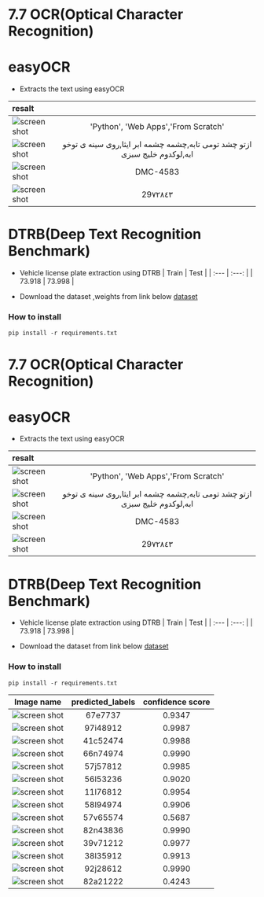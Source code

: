# 7.7 OCR(Optical Character Recognition)
# easyOCR
- Extracts the text using easyOCR

| resalt |  	     | 
| :---   |   :---:   | 
| ![screen shot](https://github.com/MohamadNematizadeh/Deep-Learning/blob/main/7.7.OCR/EasyOcr/input/easyOCR.jpg?raw=true)    | 'Python', 'Web Apps','From Scratch'|
| ![screen shot](https://github.com/MohamadNematizadeh/Deep-Learning/blob/main/7.7.OCR/EasyOcr/input/2.webp?raw=true)    | ازتو چشد تومی تابه,چشمه چشمه ابر ایثا,روى سينه ى توخو ابه,لوكدوم خليج سبزى|
| ![screen shot](https://github.com/MohamadNematizadeh/Deep-Learning/blob/main/7.7.OCR/EasyOcr/input/3.jpg?raw=true)    | DMC-4583|
| ![screen shot](https://github.com/MohamadNematizadeh/Deep-Learning/blob/main/7.7.OCR/EasyOcr/input/Iranian_plate.jpg?raw=true)    | 29٧٢٨٤٣|

# DTRB(Deep Text Recognition Benchmark)
- Vehicle license plate extraction using DTRB
    | Train | Test  | 
    | :---   |   :---:   | 
    | 73.918 | 73.998   | 

- Download the  dataset ,weights  from link below
 [dataset](https://drive.google.com/drive/folders/1hTuK4nj27cyAGaRL3ZqOqbO8gU_9IJCK)
### How to install
```
pip install -r requirements.txt
```

# 7.7 OCR(Optical Character Recognition)
# easyOCR
- Extracts the text using easyOCR

| resalt |  	     | 
| :---   |   :---:   | 
| ![screen shot](https://github.com/MohamadNematizadeh/Deep-Learning/blob/main/7.7.OCR/input/easyOCR.jpg?raw=true)    | 'Python', 'Web Apps','From Scratch'|
| ![screen shot](https://github.com/MohamadNematizadeh/Deep-Learning/blob/main/7.7.OCR/input/2.webp?raw=true)    | ازتو چشد تومی تابه,چشمه چشمه ابر ایثا,روى سينه ى توخو ابه,لوكدوم خليج سبزى|
| ![screen shot](https://github.com/MohamadNematizadeh/Deep-Learning/blob/main/7.7.OCR/input/3.jpg?raw=true)    | DMC-4583|
| ![screen shot](https://github.com/MohamadNematizadeh/Deep-Learning/blob/main/7.7.OCR/input/Iranian_plate.jpg?raw=true)    | 29٧٢٨٤٣|

# DTRB(Deep Text Recognition Benchmark)
- Vehicle license plate extraction using DTRB
    | Train | Test  | 
    | :---   |   :---:   | 
    | 73.918 | 73.998   | 

- Download the  dataset from link below
 [dataset](https://drive.google.com/drive/folders/1hTuK4nj27cyAGaRL3ZqOqbO8gU_9IJCK)
### How to install
```
pip install -r requirements.txt
```

|          Image name        |  predicted_labels   | confidence score |  
| :----------------------:   | :-----------: | :--------: |
| ![screen shot](https://github.com/MohamadNematizadeh/Deep-Learning/blob/main/7.7.OCR/DTRB/test_imag/00192.jpg?raw=true) | 67e7737 |0.9347|
| ![screen shot](https://github.com/MohamadNematizadeh/Deep-Learning/blob/main/7.7.OCR/DTRB/test_imag/01656.jpg?raw=true)    | 97i48912|0.9987|
| ![screen shot](https://github.com/MohamadNematizadeh/Deep-Learning/blob/main/7.7.OCR/DTRB/test_imag/image2.jpg?raw=true) |41c52474   |0.9988|
| ![screen shot](https://github.com/MohamadNematizadeh/Deep-Learning/blob/main/7.7.OCR/DTRB/test_imag/image4.jpg?raw=true) | 66n74974  |0.9990|
| ![screen shot](https://github.com/MohamadNematizadeh/Deep-Learning/blob/main/7.7.OCR/DTRB/test_imag/image5.jpg?raw=true) |57j57812 |0.9985|
| ![screen shot](https://github.com/MohamadNematizadeh/Deep-Learning/blob/main/7.7.OCR/DTRB/test_imag/image7.jpg?raw=true)    |56l53236|0.9020|
| ![screen shot](https://github.com/MohamadNematizadeh/Deep-Learning/blob/main/7.7.OCR/DTRB/test_imag/image9.jpg?raw=true) |11l76812   |0.9954|
| ![screen shot](https://github.com/MohamadNematizadeh/Deep-Learning/blob/main/7.7.OCR/DTRB/test_imag/image10.jpg?raw=true) |58l94974|0.9906|
| ![screen shot](https://github.com/MohamadNematizadeh/Deep-Learning/blob/main/7.7.OCR/DTRB/test_imag/image11.jpg.jpg?raw=true) |57v65574  |0.5687|
| ![screen shot](https://github.com/MohamadNematizadeh/Deep-Learning/blob/main/7.7.OCR/DTRB/test_imag/image12.jpg?raw=true) | 82n43836 |0.9990|
| ![screen shot](https://github.com/MohamadNematizadeh/Deep-Learning/blob/main/7.7.OCR/DTRB/test_imag/image13.jpg?raw=true)    | 39v71212 |0.9977|
| ![screen shot](https://github.com/MohamadNematizadeh/Deep-Learning/blob/main/7.7.OCR/DTRB/test_imag/image14.jpg?raw=true) |38l35912 |0.9913|
| ![screen shot](https://github.com/MohamadNematizadeh/Deep-Learning/blob/main/7.7.OCR/DTRB/test_imag/image15.jpg?raw=true) | 92j28612 |0.9990|
| ![screen shot](https://github.com/MohamadNematizadeh/Deep-Learning/blob/main/7.7.OCR/DTRB/test_imag/image40.jpg.jpg?raw=true) | 82a21222  |0.4243|

